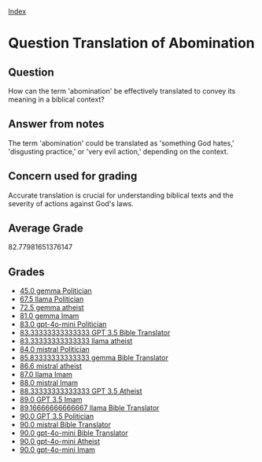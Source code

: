 
[Index](../../index.md)
# Question Translation of Abomination
## Question
How can the term 'abomination' be effectively translated to convey its meaning in a biblical context?

## Answer from notes
The term 'abomination' could be translated as 'something God hates,' 'disgusting practice,' or 'very evil action,' depending on the context.

## Concern used for grading
Accurate translation is crucial for understanding biblical texts and the severity of actions against God's laws.

## Average Grade
82.77981651376147

## Grades
 * [45.0 gemma Politician](../answers/gemma_Politician/Translation_of_Abomination.md)
 * [67.5 llama Politician](../answers/llama_Politician/Translation_of_Abomination.md)
 * [72.5 gemma atheist](../answers/gemma_atheist/Translation_of_Abomination.md)
 * [81.0 gemma Imam](../answers/gemma_Imam/Translation_of_Abomination.md)
 * [83.0 gpt-4o-mini Politician](../answers/gpt-4o-mini_Politician/Translation_of_Abomination.md)
 * [83.33333333333333 GPT 3.5 Bible Translator](../answers/GPT_3.5_Bible_Translator/Translation_of_Abomination.md)
 * [83.33333333333333 llama atheist](../answers/llama_atheist/Translation_of_Abomination.md)
 * [84.0 mistral Politician](../answers/mistral_Politician/Translation_of_Abomination.md)
 * [85.83333333333333 gemma Bible Translator](../answers/gemma_Bible_Translator/Translation_of_Abomination.md)
 * [86.6 mistral atheist](../answers/mistral_atheist/Translation_of_Abomination.md)
 * [87.0 llama Imam](../answers/llama_Imam/Translation_of_Abomination.md)
 * [88.0 mistral Imam](../answers/mistral_Imam/Translation_of_Abomination.md)
 * [88.33333333333333 GPT 3.5 Atheist](../answers/GPT_3.5_Atheist/Translation_of_Abomination.md)
 * [89.0 GPT 3.5 Imam](../answers/GPT_3.5_Imam/Translation_of_Abomination.md)
 * [89.16666666666667 llama Bible Translator](../answers/llama_Bible_Translator/Translation_of_Abomination.md)
 * [90.0 GPT 3.5 Politician](../answers/GPT_3.5_Politician/Translation_of_Abomination.md)
 * [90.0 mistral Bible Translator](../answers/mistral_Bible_Translator/Translation_of_Abomination.md)
 * [90.0 gpt-4o-mini Bible Translator](../answers/gpt-4o-mini_Bible_Translator/Translation_of_Abomination.md)
 * [90.0 gpt-4o-mini Atheist](../answers/gpt-4o-mini_Atheist/Translation_of_Abomination.md)
 * [90.0 gpt-4o-mini Imam](../answers/gpt-4o-mini_Imam/Translation_of_Abomination.md)
